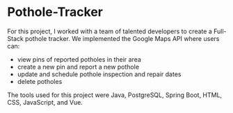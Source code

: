 # Pothole-Tracker

For this project, I worked with a team of talented developers to create a Full-Stack pothole tracker. We implemented the Google Maps API where users can:
 - view pins of reported potholes in their area
 - create a new pin and report a new pothole
 - update and schedule pothole inspection and repair dates
 - delete potholes
 
 The tools used for this project were Java, PostgreSQL, Spring Boot, HTML, CSS, JavaScript, and Vue.

